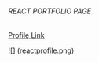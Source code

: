###### REACT PORTFOLIO PAGE

[Profile Link](https://anu-dam-react-portfolio.herokuapp.com)

![] (reactprofile.png)





